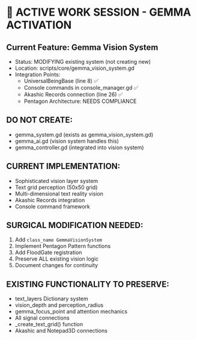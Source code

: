 # 🤖 ACTIVE WORK SESSION - GEMMA ACTIVATION
## Current Feature: Gemma Vision System
- Status: MODIFYING existing system (not creating new)  
- Location: scripts/core/gemma_vision_system.gd
- Integration Points:
  - UniversalBeingBase (line 8) ✅
  - Console commands in console_manager.gd ✅  
  - Akashic Records connection (line 26) ✅
  - Pentagon Architecture: NEEDS COMPLIANCE

## DO NOT CREATE:
- gemma_system.gd (exists as gemma_vision_system.gd)
- gemma_ai.gd (vision system handles this)
- gemma_controller.gd (integrated into vision system)

## CURRENT IMPLEMENTATION:
- Sophisticated vision layer system
- Text grid perception (50x50 grid)
- Multi-dimensional text reality vision
- Akashic Records integration
- Console command framework

## SURGICAL MODIFICATION NEEDED:
1. Add `class_name GemmaVisionSystem`
2. Implement Pentagon Pattern functions  
3. Add FloodGate registration
4. Preserve ALL existing vision logic
5. Document changes for continuity

## EXISTING FUNCTIONALITY TO PRESERVE:
- text_layers Dictionary system
- vision_depth and perception_radius
- gemma_focus_point and attention mechanics
- All signal connections
- _create_text_grid() function
- Akashic and Notepad3D connections